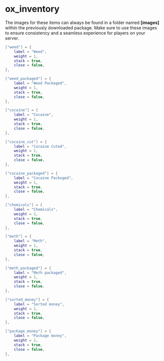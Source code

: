 # ox\_inventory

The images for these items can always be found in a folder named **\[images]** within the previously downloaded package. Make sure to use these images to ensure consistency and a seamless experience for players on your server.

```lua
["weed"] = {
    label = "Weed",
    weight = 1,
    stack = true,
    close = false,
},

["weed_packaged"] = {
    label = "Weed Packeged",
    weight = 1,
    stack = true,
    close = false,
},

["cocaine"] = {
    label = "Cocaine",
    weight = 1,
    stack = true,
    close = false,
},

["cocaine_cut"] = {
    label = "Cocaine Cuted",
    weight = 1,
    stack = true,
    close = false,
},

["cocaine_packaged"] = {
    label = "Cocaine Packeged",
    weight = 1,
    stack = true,
    close = false,
},

["chemicals"] = {
    label = "Chemicals",
    weight = 1,
    stack = true,
    close = false,
},

["meth"] = {
    label = "Meth",
    weight = 1,
    stack = true,
    close = false,
},

["meth_packaged"] = {
    label = "Meth packaged",
    weight = 1,
    stack = true,
    close = false,
},

["sorted_money"] = {
    label = "Sorted money",
    weight = 1,
    stack = true,
    close = false,
},

["package_money"] = {
    label = "Package money",
    weight = 1,
    stack = true,
    close = false,
},
```
